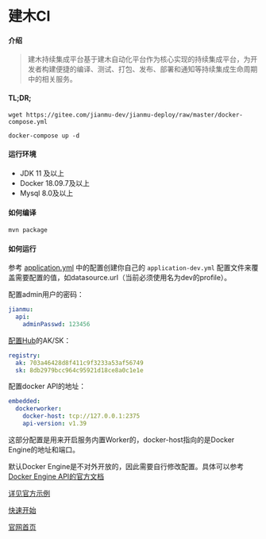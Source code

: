 # 建木CI

#### 介绍

> 建木持续集成平台基于建木自动化平台作为核心实现的持续集成平台，为开发者构建便捷的编译、测试、打包、发布、部署和通知等持续集成生命周期中的相关服务。

#### TL;DR;

```shell
wget https://gitee.com/jianmu-dev/jianmu-deploy/raw/master/docker-compose.yml

docker-compose up -d
```

#### 运行环境

* JDK 11 及以上
* Docker 18.09.7及以上
* Mysql 8.0及以上

#### 如何编译

`mvn package`

#### 如何运行

参考 [application.yml](https://gitee.com/jianmu-dev/jianmu-ci-server/blob/master/api/src/main/resources/application.yml) 中的配置创建你自己的 `application-dev.yml` 配置文件来覆盖需要配置的值，如datasource.url（当前必须使用名为dev的profile）。

配置admin用户的密码：

```yaml
jianmu:
  api:
    adminPasswd: 123456
```

[配置Hub](https://hub.jianmu.run/user-center/api-key)的AK/SK：

```yaml
registry:
  ak: 703a46428d8f411c9f3233a53af56749
  sk: 8db2979bcc964c95921d18ce8a0c1e1e
```

配置docker API的地址：

```yaml
embedded:
  dockerworker:
    docker-host: tcp://127.0.0.1:2375
    api-version: v1.39
```

这部分配置是用来开启服务内置Worker的，docker-host指向的是Docker Engine的地址和端口。

默认Docker Engine是不对外开放的，因此需要自行修改配置。具体可以参考 [Docker Engine API的官方文档](https://docs.docker.com/engine/api/)

[详见官方示例](https://ci.jianmu.dev)

[快速开始](https://docs.jianmu.dev/guide/quick-start.html)

[官网首页](https://jianmu.dev)
